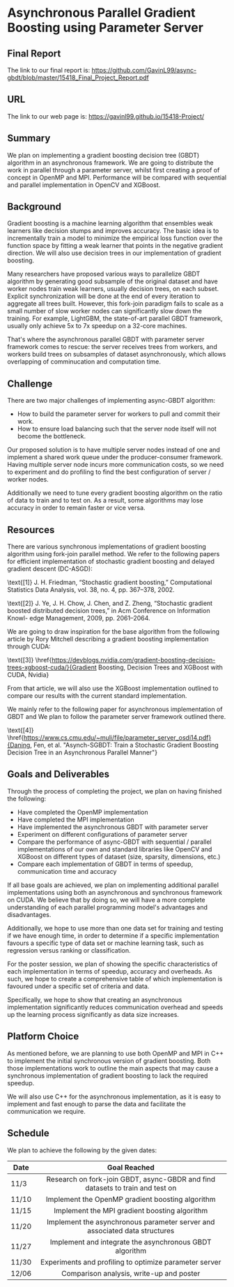 # Asynchronous Parallel Gradient Boosting using Parameter Server


## Final Report
The link to our final report is: https://github.com/GavinL99/async-gbdt/blob/master/15418_Final_Project_Report.pdf

## URL
The link to our web page is: https://gavinl99.github.io/15418-Project/

## Summary
We plan on implementing a gradient boosting decision tree (GBDT) algorithm in an asynchronous framework. We are going to distribute the work in parallel through a parameter server, whilst first creating a proof of concept in OpenMP and MPI. Performance will be compared with sequential and parallel implementation in OpenCV and XGBoost.

## Background
Gradient boosting is a machine learning algorithm that ensembles weak learners like decision stumps and improves accuracy. The basic idea is to incrementally train a model to minimize the empirical loss function over the function space by fitting a weak learner that points in the negative gradient direction. We will also use decision trees in our implementation of gradient boosting.

Many researchers have proposed various ways to parallelize GBDT algorithm by generating good subsample of the original dataset and have worker nodes train weak learners, usually decision trees, on each subset. Explicit synchronization will be done at the end of every iteration to aggregate all trees built. However, this fork-join paradigm fails to scale as a small number of slow worker nodes can significantly slow down the training. For example, LightGBM, the state-of-art parallel GBDT framework, usually only achieve 5x to 7x speedup on a 32-core machines.

That's where the asynchronous parallel GBDT with parameter server framework comes to rescue: the server receives trees from workers, and workers build trees on subsamples of dataset asynchronously, which allows overlapping of comminucation and computation time.

## Challenge
There are two major challenges of implementing async-GBDT algorithm:
* How to build the parameter server for workers to pull and commit their work.
* How to ensure load balancing such that the server node itself will not become the bottleneck.

Our proposed solution is to have multiple server nodes instead of one and implement a shared work queue under the producer-consumer framework. Having multiple server node incurs more communication costs, so we need to experiment and do profiling to find the best configuration of server / worker nodes.

Additionally we need to tune every gradient boosting algorithm on the ratio of data to train and to test on. As a result, some algorithms may lose accuracy in order to remain faster or vice versa.

## Resources
There are various synchronous implementations of gradient boosting algorithm using fork-join parallel method. We refer to the following papers for efficient implementation of stochastic gradient boosting and delayed gradient descent (DC-ASGD): 

\text{[1]} J. H. Friedman, “Stochastic gradient boosting,” Computational Statistics Data Analysis, vol. 38, no. 4, pp. 367–378, 2002.

\text{[2]} J. Ye, J. H. Chow, J. Chen, and Z. Zheng, “Stochastic gradient boosted distributed decision trees,” in Acm Conference on Information Knowl- edge Management, 2009, pp. 2061–2064.

We are going to draw inspiration for the base algorithm from the following article by Rory Mitchell describing a gradient boosting implementation through CUDA:

\text{[3]} \href{https://devblogs.nvidia.com/gradient-boosting-decision-trees-xgboost-cuda/}{Gradient Boosting, Decision Trees and XGBoost with CUDA, Nvidia}

From that article, we will also use the XGBoost implementation outlined to compare our results with the current standard implementation.

We mainly refer to the following paper for asynchronous implementation of GBDT and We plan to follow the parameter server framework outlined there. 

\text{[4]} \href{https://www.cs.cmu.edu/~muli/file/parameter_server_osdi14.pdf}{Daning, Fen, et al. "Asynch-SGBDT: Train a Stochastic Gradient Boosting Decision Tree in an Asynchronous Parallel Manner"}

## Goals and Deliverables
Through the process of completing the project, we plan on having finished the following:
* Have completed the OpenMP implementation
* Have completed the MPI implementation
* Have implemented the asynchronous GBDT with parameter server
* Experiment on different configurations of parameter server
* Compare the performance of async-GBDT with sequential / parallel implementations of our own and standard libraries like OpenCV and XGBoost on different types of dataset (size, sparsity, dimensions, etc.)
* Compare each implementation of GBDT in terms of speedup, communication time and accuracy

If all base goals are achieved, we plan on implementing additional parallel implementations using both an asynchronous and synchronous framework on CUDA. We believe that by doing so, we will have a more complete understanding of each parallel programming model's advantages and disadvantages.

Additionally, we hope to use more than one data set for training and testing if we have enough time, in order to determine if a specific implementation favours a specific type of data set or machine learning task, such as regression versus ranking or classification.

For the poster session, we plan of showing the specific characteristics of each implementation in terms of speedup, accuracy and overheads. As such, we hope to create a comprehensive table of which implementation is favoured under a specific set of criteria and data.

Specifically, we hope to show that creating an asynchronous implementation significantly reduces communication overhead and speeds up the learning process significantly as data size increases.

## Platform Choice
As mentioned before, we are planning to use both OpenMP and MPI in C++ to implement the initial synchronous version of gradient boosting. Both those implementations work to outline the main aspects that may cause a synchronous implementation of gradient boosting to lack the required speedup.

We will also use C++ for the asynchronous implementation, as it is easy to implement and fast enough to parse the data and facilitate the communication we require.

## Schedule
We plan to achieve the following by the given dates:

| Date        | Goal Reached           |
| ------------- |:-------------:|
| 11/3     | Research on fork-join GBDT, async-GBDR and find datasets to train and test on |
| 11/10     | Implement the OpenMP gradient boosting algorithm |
| 11/15     | Implement the MPI gradient boosting algorithm |
| 11/20     | Implement the asynchronous parameter server and associated data structures |
| 11/27     | Implement and integrate the asynchronous GBDT algorithm |
| 11/30     | Experiments and profiling to optimize parameter server |
| 12/06    | Comparison analysis, write-up and poster |
